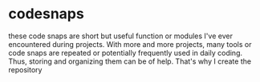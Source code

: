 # codesnaps
these code snaps are short but useful function or modules I've ever encountered during projects. With more and more projects, many tools or code snaps are repeated or potentially frequently used in daily coding. Thus, storing and organizing them can be of help. That's why I create the repository
